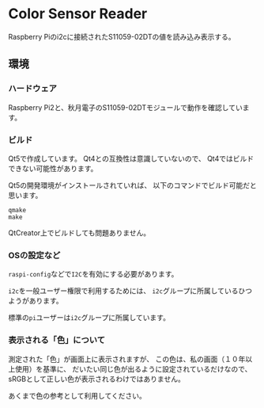 # Color Sensor Reader
Raspberry Piのi2cに接続されたS11059-02DTの値を読み込み表示する。

## 環境
### ハードウェア
Raspberry Pi2と、秋月電子のS11059-02DTモジュールで動作を確認しています。

### ビルド
Qt5で作成しています。
Qt4との互換性は意識していないので、
Qt4ではビルドできない可能性があります。

Qt5の開発環境がインストールされていれば、
以下のコマンドでビルド可能だと思います。
```
qmake
make
```

QtCreator上でビルドしても問題ありません。

### OSの設定など
`raspi-config`などで`I2C`を有効にする必要があります。

`i2c`を一般ユーザー権限で利用するためには、
`i2c`グループに所属しているひつようがあります。

標準の`pi`ユーザーは`i2c`グループに所属しています。

### 表示される「色」について
測定された「色」が画面上に表示されますが、
この色は、私の画面（１０年以上使用）を基準に、
だいたい同じ色が出るように設定されているだけなので、
sRGBとして正しい色が表示されるわけではありません。

あくまで色の参考として利用してください。


